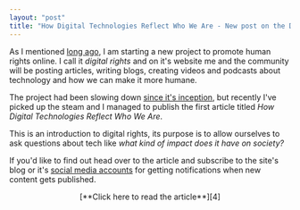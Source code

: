 ```yaml
---
layout: "post"
title: "How Digital Technologies Reflect Who We Are - New post on the Digital Rights Blog"
---
```


As I mentioned [long ago][1], I am starting a new project to promote human rights online. I call it *digital rights* and on it's website me and the community will be posting articles, writing blogs, creating videos and podcasts about technology and how we can make it more humane.

[1]: https://alex-esc.github.io/posts/new-blogs-on-digital-rights.html

The project had been slowing down [since it's inception][2], but recently I've picked up the steam and I managed to publish the first article titled *How Digital Technologies Reflect Who We Are*.

[2]: https://alex-esc.github.io/posts/why-online-privacy-matters.html

This is an introduction to digital rights, its purpose is to allow ourselves to ask questions about tech like *what kind of impact does it have on society?*

If you'd like to find out head over to the article and subscribe to the site's blog or it's [social media accounts][3] for getting notifications when new content gets published.

[3]: https://digital-rights.github.io/contact


<center>[**Click here to read the article**][4]</center>

[4]: https://digital-rights.github.io/2019/06/10/digital-impact.html